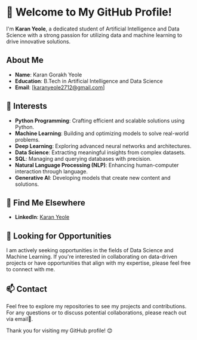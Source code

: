 # 👋 Welcome to My GitHub Profile!

I'm **Karan Yeole**, a dedicated student of Artificial Intelligence and Data Science with a strong passion for utilizing data and machine learning to drive innovative solutions. 

## About Me

- **Name**: Karan Gorakh Yeole
- **Education**: B.Tech in Artificial Intelligence and Data Science
- **Email**: [karanyeole2712@gmail.com]

## 🌟 Interests

- **Python Programming**: Crafting efficient and scalable solutions using Python.
- **Machine Learning**: Building and optimizing models to solve real-world problems.
- **Deep Learning**: Exploring advanced neural networks and architectures.
- **Data Science**: Extracting meaningful insights from complex datasets.
- **SQL**: Managing and querying databases with precision.
- **Natural Language Processing (NLP)**: Enhancing human-computer interaction through language.
- **Generative AI**: Developing models that create new content and solutions.

## 🔗 Find Me Elsewhere

- **LinkedIn**: [Karan Yeole]((https://www.linkedin.com/in/karan-yeole-5467b822a/))

## 🤝 Looking for Opportunities

I am actively seeking opportunities in the fields of Data Science and Machine Learning. If you're interested in collaborating on data-driven projects or have opportunities that align with my expertise, please feel free to connect with me.

## 📫 Contact

Feel free to explore my repositories to see my projects and contributions. For any questions or to discuss potential collaborations, please reach out via email📧.

Thank you for visiting my GitHub profile! 😊
